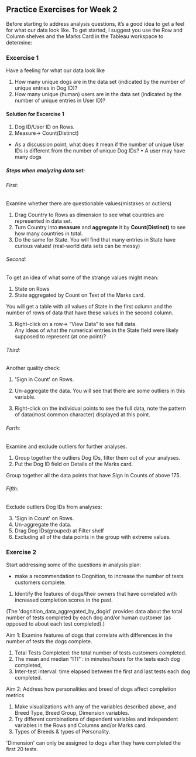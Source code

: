 ## Practice Exercises for Week 2

Before starting to address analysis questions, it’s a good idea to get a feel for what our
data look like. To get started, I suggest you use the Row and Column shelves and the
Marks Card in the Tableau workspace to determine:

### Excercise 1
Have a feeling for what our data look like

1) How many unique dogs are in the data set (indicated by the number of unique
entries in Dog ID)?
2) How many unique (human) users are in the data set (indicated by the number of
unique entries in User ID)?

#### Solution for Excercise 1
1. Dog ID/User ID on Rows. 
2. Measure-> Count(Distinct)

* As a discussion point, what does it mean if the number of unique User IDs is different
from the number of unique Dog IDs?
• A user may have many dogs

##### Steps when analyzing data set:
###### First:
Examine whether there are questionable values(mistakes or outliers)

1. Drag Country to Rows as dimension to see what countries are represented in data set.
2. Turn Country into **measure** and **aggregate** it by **Count(Distinct)** to see how many countries in total.
3. Do the same for State.
You will find that many entries in State have curious values! (real-world data sets can be messy)

###### Second: 
To get an idea of what some of the strange values might mean:
1. State on Rows
2. State aggregated by Count on Text of the Marks card. 

You will get a table with all values of State in the first column and 
the number of rows of data that have these values in the second column. 

3. Right-click on a row-> “View Data” to see full data.  
Any ideas of what the numerical entries in the State field were likely supposed to represent (at
one point)?

###### Third:
Another quality check:
1. 'Sign in Count' on Rows. 
2. Un-aggregate the data.
You will see that there are some outliers in this variable. 

3. Right-click on the individual points to see the full data, 
note the pattern of data(most common character) displayed at this point. 

###### Forth:
Examine and exclude  outliers for further analyses.

1. Group together the outliers Dog IDs, filter them out of your analyses. 
2. Put the Dog ID field on Details of the Marks card. 

Group together all the data points that have Sign In Counts of above 175.

###### Fifth:
Exclude outliers Dog IDs from analyses:

3. 'Sign in Count' on Rows. 
4. Un-aggregate the data.
5. Drag Dog IDs(grouped) at Filter shelf 
6. Excluding all of the data points in the group with extreme values.


### Exercise 2
Start addressing some of the questions in analysis plan: 
* make a recommendation to Dognition, to increase the number of tests customers complete. 
1. Identify the features of dogs/their owners that have correlated with increased completion scores in
the past.

(The 'dognition_data_aggregated_by_dogid' provides data about the total number of tests completed by each dog
and/or human customer (as opposed to about each test completed).)

Aim 1: Examine features of dogs that correlate with differences in the number of tests the dogs complete. 

1. Total Tests Completed: the total number of tests customers completed. 
2. The mean and median “ITI” : in minutes/hours for the tests each dog completed, 
3. Inter-test interval: time elapsed between the first and last tests each dog completed.

Aim 2: Address how personalities and breed of dogs affect completion metrics
1. Make visualizations with any of the variables described above, and Breed Type, Breed Group, Dimension variables. 
2. Try different combinations of dependent variables and independent variables in the Rows and Columns and/or Marks card. 
3. Types of Breeds & types of Personality.

'Dimension' can only be assigned to dogs after they have completed the first 20 tests.

